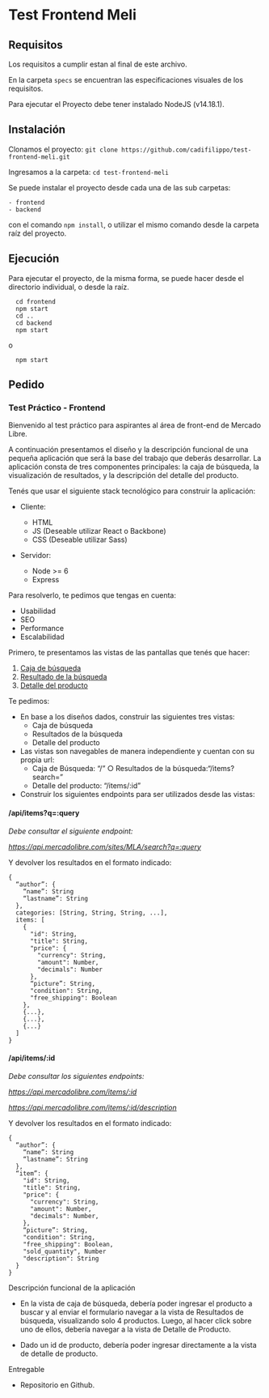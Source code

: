 # Test Frontend Meli

## Requisitos

Los requisitos a cumplir estan al final de este archivo.

En la carpeta `specs` se encuentran las especificaciones visuales de los requisitos.

Para ejecutar el Proyecto debe tener instalado NodeJS (v14.18.1).

## Instalación

Clonamos el proyecto: `git clone https://github.com/cadifilippo/test-frontend-meli.git`

Ingresamos a la carpeta: `cd test-frontend-meli`

Se puede instalar el proyecto desde cada una de las sub carpetas:

    - frontend
    - backend

con el comando `npm install`, o utilizar el mismo comando desde la carpeta raíz del proyecto.

## Ejecución

Para ejecutar el proyecto, de la misma forma, se puede hacer desde el directorio individual, o desde la raíz.

```
  cd frontend
  npm start
  cd ..
  cd backend
  npm start
```

o

```
  npm start
```

## Pedido

### Test Práctico - Frontend

Bienvenido al test práctico para aspirantes al área de front-end de Mercado Libre.

A continuación presentamos el diseño y la descripción funcional de una pequeña aplicación que será la base del trabajo que deberás desarrollar.
La aplicación consta de tres componentes principales: la caja de búsqueda, la visualización de resultados, y la descripción del detalle del producto.

Tenés que usar el siguiente stack tecnológico para construir la aplicación:

- Cliente:

  - HTML
  - JS (Deseable utilizar React o Backbone)
  - CSS (Deseable utilizar Sass)

- Servidor:
  - Node >= 6
  - Express

Para resolverlo, te pedimos que tengas en cuenta:

- Usabilidad
- SEO
- Performance
- Escalabilidad

Primero, te presentamos las vistas de las pantallas que tenés que hacer:

1. [Caja de búsqueda](./specs/Specs_Buscador.png)
2. [Resultado de la búsqueda](./specs/Specs_Resultados.png)
3. [Detalle del producto](./specs/Specs_Detalle.png)

Te pedimos:

- En base a los diseños dados, construir las siguientes tres vistas:
  - Caja de búsqueda
  - Resultados de la búsqueda
  - Detalle del producto
- Las vistas son navegables de manera independiente y cuentan con su propia url:
  - Caja de Búsqueda: “/” ○ Resultados de la búsqueda:“/items?search=”
  - Detalle del producto: “/items/:id”
- Construir los siguientes endpoints para ser utilizados desde las vistas:

#### /api/items?q=:query

_Debe consultar el siguiente endpoint:_

_https://api.mercadolibre.com/sites/MLA/search?q=:query_

Y devolver los resultados en el formato indicado:

```
{
  “author”: {
    “name”: String
    “lastname”: String
  },
  categories: [String, String, String, ...],
  items: [
    {
      "id": String,
      "title": String,
      "price": {
        "currency": String,
        "amount": Number,
        "decimals": Number
      },
      “picture”: String,
      "condition": String,
      "free_shipping": Boolean
    },
    {...},
    {...},
    {...}
  ]
}
```

#### /api/items/:id

_Debe consultar los siguientes endpoints:_

*https://api.mercadolibre.com/items/:id*

*https://api.mercadolibre.com/items/:id/description*

Y devolver los resultados en el formato indicado:

```
{
  “author”: {
    “name”: String
    “lastname”: String
  },
  “item”: {
    "id": String,
    "title": String,
    "price": {
      "currency": String,
      "amount": Number,
      "decimals": Number,
    },
    “picture”: String,
    "condition": String,
    "free_shipping": Boolean,
    "sold_quantity", Number
    "description": String
  }
}
```

Descripción funcional de la aplicación

- En la vista de caja de búsqueda, debería poder ingresar el producto a buscar y al enviar el
  formulario navegar a la vista de Resultados de búsqueda, visualizando solo 4 productos. Luego,
  al hacer click sobre uno de ellos, debería navegar a la vista de Detalle de Producto.

- Dado un id de producto, debería poder ingresar directamente a la vista de detalle de producto.

Entregable

- Repositorio en Github.
